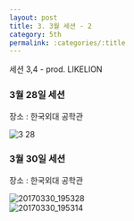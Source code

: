 ```yaml
---
layout: post
title: 3. 3월 세션 - 2
category: 5th
permalink: :categories/:title
---
```


세션 3,4 - prod. LIKELION  

### 3월 28일 세션

장소 : 한국외대 공학관  

![3 28](https://user-images.githubusercontent.com/30469948/99147818-3e452b80-26c7-11eb-9e4c-4b106aa68b46.jpg)  


### 3월 30일 세션

장소 : 한국외대 공학관  

![20170330_195328](https://user-images.githubusercontent.com/30469948/99147819-41401c00-26c7-11eb-9865-277b892e02e1.jpg)  
![20170330_195314](https://user-images.githubusercontent.com/30469948/99147822-44d3a300-26c7-11eb-9cf3-f053f0060e13.jpg)  
